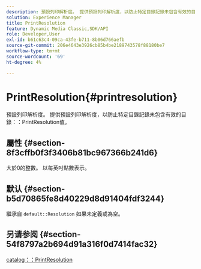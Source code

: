```yaml
---
description: 預設列印解析度。 提供預設列印解析度，以防止特定目錄記錄未包含有效的目錄PrintResolution值。
solution: Experience Manager
title: PrintResolution
feature: Dynamic Media Classic,SDK/API
role: Developer,User
exl-id: b61c63c4-09ca-43fe-b711-8b06d766aefb
source-git-commit: 206e4643e3926cb85b4be2189743578f88180be7
workflow-type: tm+mt
source-wordcount: '69'
ht-degree: 4%

---
```


# PrintResolution{#printresolution}

預設列印解析度。 提供預設列印解析度，以防止特定目錄記錄未包含有效的目錄：：PrintResolution值。

## 屬性 {#section-8f3cffb0f3f3406b81bc967366b241d6}

大於0的整數。 以每英吋點數表示。

## 默认 {#section-b5d70865fe8d40229d8d91404fdf3244}

繼承自 `default::Resolution` 如果未定義或為空。

## 另请参阅 {#section-54f8797a2b694d91a316f0d7414fac32}

[catalog：：PrintResolution](../../../../../is-api/image-catalog/image-serving-api-ref/c-image-catalog-reference/c-image-svg-data-reference/c-image-data-reference/r-printresolution-cat.md#reference-4ebb2e136995470b84b7c5e10cb8e5f5)
